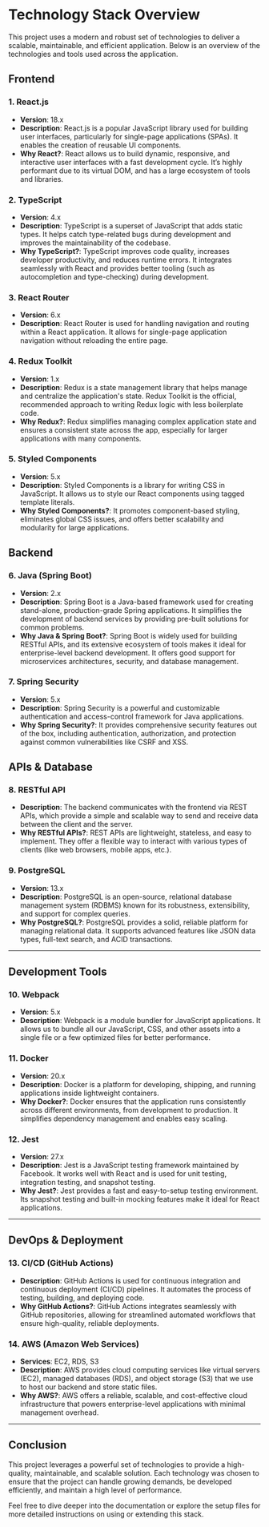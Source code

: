 # Technology Stack Overview

This project uses a modern and robust set of technologies to deliver a scalable, maintainable, and efficient application. Below is an overview of the technologies and tools used across the application.

## Frontend

### 1. **React.js**
- **Version**: 18.x
- **Description**: React.js is a popular JavaScript library used for building user interfaces, particularly for single-page applications (SPAs). It enables the creation of reusable UI components.
- **Why React?**: React allows us to build dynamic, responsive, and interactive user interfaces with a fast development cycle. It’s highly performant due to its virtual DOM, and has a large ecosystem of tools and libraries.
  
### 2. **TypeScript**
- **Version**: 4.x
- **Description**: TypeScript is a superset of JavaScript that adds static types. It helps catch type-related bugs during development and improves the maintainability of the codebase.
- **Why TypeScript?**: TypeScript improves code quality, increases developer productivity, and reduces runtime errors. It integrates seamlessly with React and provides better tooling (such as autocompletion and type-checking) during development.

### 3. **React Router**
- **Version**: 6.x
- **Description**: React Router is used for handling navigation and routing within a React application. It allows for single-page application navigation without reloading the entire page.
  
### 4. **Redux Toolkit**
- **Version**: 1.x
- **Description**: Redux is a state management library that helps manage and centralize the application's state. Redux Toolkit is the official, recommended approach to writing Redux logic with less boilerplate code.
- **Why Redux?**: Redux simplifies managing complex application state and ensures a consistent state across the app, especially for larger applications with many components.

### 5. **Styled Components**
- **Version**: 5.x
- **Description**: Styled Components is a library for writing CSS in JavaScript. It allows us to style our React components using tagged template literals.
- **Why Styled Components?**: It promotes component-based styling, eliminates global CSS issues, and offers better scalability and modularity for large applications.



## Backend

### 6. **Java (Spring Boot)**
- **Version**: 2.x
- **Description**: Spring Boot is a Java-based framework used for creating stand-alone, production-grade Spring applications. It simplifies the development of backend services by providing pre-built solutions for common problems.
- **Why Java & Spring Boot?**: Spring Boot is widely used for building RESTful APIs, and its extensive ecosystem of tools makes it ideal for enterprise-level backend development. It offers good support for microservices architectures, security, and database management.

### 7. **Spring Security**
- **Version**: 5.x
- **Description**: Spring Security is a powerful and customizable authentication and access-control framework for Java applications.
- **Why Spring Security?**: It provides comprehensive security features out of the box, including authentication, authorization, and protection against common vulnerabilities like CSRF and XSS.


## APIs & Database

### 8. **RESTful API**
- **Description**: The backend communicates with the frontend via REST APIs, which provide a simple and scalable way to send and receive data between the client and the server.
- **Why RESTful APIs?**: REST APIs are lightweight, stateless, and easy to implement. They offer a flexible way to interact with various types of clients (like web browsers, mobile apps, etc.).

### 9. **PostgreSQL**
- **Version**: 13.x
- **Description**: PostgreSQL is an open-source, relational database management system (RDBMS) known for its robustness, extensibility, and support for complex queries.
- **Why PostgreSQL?**: PostgreSQL provides a solid, reliable platform for managing relational data. It supports advanced features like JSON data types, full-text search, and ACID transactions.

---

## Development Tools

### 10. **Webpack**
- **Version**: 5.x
- **Description**: Webpack is a module bundler for JavaScript applications. It allows us to bundle all our JavaScript, CSS, and other assets into a single file or a few optimized files for better performance.
  
### 11. **Docker**
- **Version**: 20.x
- **Description**: Docker is a platform for developing, shipping, and running applications inside lightweight containers.
- **Why Docker?**: Docker ensures that the application runs consistently across different environments, from development to production. It simplifies dependency management and enables easy scaling.

### 12. **Jest**
- **Version**: 27.x
- **Description**: Jest is a JavaScript testing framework maintained by Facebook. It works well with React and is used for unit testing, integration testing, and snapshot testing.
- **Why Jest?**: Jest provides a fast and easy-to-setup testing environment. Its snapshot testing and built-in mocking features make it ideal for React applications.

---

## DevOps & Deployment

### 13. **CI/CD (GitHub Actions)**
- **Description**: GitHub Actions is used for continuous integration and continuous deployment (CI/CD) pipelines. It automates the process of testing, building, and deploying code.
- **Why GitHub Actions?**: GitHub Actions integrates seamlessly with GitHub repositories, allowing for streamlined automated workflows that ensure high-quality, reliable deployments.

### 14. **AWS (Amazon Web Services)**
- **Services**: EC2, RDS, S3
- **Description**: AWS provides cloud computing services like virtual servers (EC2), managed databases (RDS), and object storage (S3) that we use to host our backend and store static files.
- **Why AWS?**: AWS offers a reliable, scalable, and cost-effective cloud infrastructure that powers enterprise-level applications with minimal management overhead.

---

## Conclusion

This project leverages a powerful set of technologies to provide a high-quality, maintainable, and scalable solution. Each technology was chosen to ensure that the project can handle growing demands, be developed efficiently, and maintain a high level of performance.

Feel free to dive deeper into the documentation or explore the setup files for more detailed instructions on using or extending this stack.

